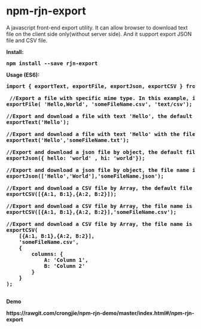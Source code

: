 # npm-rjn-export

A javascript front-end export utility.
It can allow browser to download text file on the client side only(without server side).
And it support export JSON file and CSV file.

<b>Install:<b/>
<pre>
npm install --save rjn-export
</pre>

<b>Usage (ES6):<b/>
<pre>
import { exportText, exportFile, exportJson, exportCSV } from 'rjn-export'

 //Export a file with specific mime type. In this example, it will export a csv file
exportFile( 'Hello,World', 'someFileName.csv', 'text/csv');

//Export and download a file with text 'Hello', the default file name is 'download.txt'
exportText('Hello'); 

//Export and download a file with text 'Hello' with the file name is 'someFileName.txt'
exportText('Hello','someFileName.txt'); 

//Export and download a json file by object, the default file name is 'download.json'
exportJson({ hello: 'world' , hi: 'world'}); 

//Export and download a json file by object, the file name is 'someFileName.json'
exportJson(['Hello','World'],'someFileName.json'); 

//Export and download a CSV file by Array, the default file name is 'download.csv'
exportCSV([{A:1, B:1},{A:2, B:2}]); 

//Export and download a CSV file by Array, the file name is 'someFileName.csv'
exportCSV([{A:1, B:1},{A:2, B:2}],'someFileName.csv'); 

//Export and download a CSV file by Array, the file name is 'someFileName.csv', with specifiy column headers
exportCSV(
    [{A:1, B:1},{A:2, B:2}],
    'someFileName.csv',
    {
        columns: {
            A: 'Column 1',
            B: 'Column 2'
        }
    }
);

</pre>


<b>Demo<b/>
<p>https://rawgit.com/crongjie/npm-rjn-demo/master/index.html#/npm-rjn-export</p>
